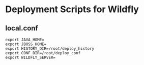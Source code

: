 
# Deployment Scripts for Wildfly

## local.conf

```
export JAVA_HOME=
export JBOSS_HOME=
export HISTORY_DIR=/root/deploy_history
export CONF_DIR=/root/deploy_conf
export WILDFLY_SERVER=
```


